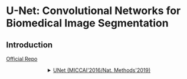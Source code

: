 # U-Net: Convolutional Networks for Biomedical Image Segmentation

## Introduction

<!-- [ALGORITHM] -->

<a href="http://lmb.informatik.uni-freiburg.de/people/ronneber/u-net">Official Repo</a>

<details>
<summary align="middle"><a href="https://arxiv.org/abs/1505.04597">UNet (MICCAI'2016/Nat. Methods'2019)</a></summary>

```latex
@inproceedings{ronneberger2015u,
  title={U-net: Convolutional networks for biomedical image segmentation},
  author={Ronneberger, Olaf and Fischer, Philipp and Brox, Thomas},
  booktitle={International Conference on Medical image computing and computer-assisted intervention},
  pages={234--241},
  year={2015},
  organization={Springer}
}
```

## Results and models

### DRIVE

|  Method   | Backbone      | Image Size | Crop Size | Stride | Lr schd | Mem (GB) | Inf time (fps) |  Dice | config                                                                                                                   | download                                                                                                                                                                                                                                                                                                                                             |
| ----------- | --------- | ---------- | --------- | -----: | ------- | -------- | -------------: | ----: | ------------------------------------------------------------------------------------------------------------------------ | ---------------------------------------------------------------------------------------------------------------------------------------------------------------------------------------------------------------------------------------------------------------------------------------------------------------------------------------------------- |
|  FCN |  UNet-S5-D16      | 584x565    | 64x64     |  42x42 | 40000   | 0.680    |              - | 78.67 | [config](https://github.com/open-mmlab/mmsegmentation/blob/master/configs/unet/fcn_unet_s5-d16_64x64_40k_drive.py)       | [model](https://download.openmmlab.com/mmsegmentation/v0.5/unet/fcn_unet_s5-d16_64x64_40k_drive/fcn_unet_s5-d16_64x64_40k_drive_20201223_191051-5daf6d3b.pth) &#124; [log](https://download.openmmlab.com/mmsegmentation/v0.5/unet/unet_s5-d16_64x64_40k_drive/unet_s5-d16_64x64_40k_drive-20201223_191051.log.json)                         |
|  PSPNet |  UNet-S5-D16   | 584x565    | 64x64     |  42x42 | 40000   | 0.599    |              - | 78.62 | [config](https://github.com/open-mmlab/mmsegmentation/blob/master/configs/unet/pspnet_unet_s5-d16_64x64_40k_drive.py)    | [model](https://download.openmmlab.com/mmsegmentation/v0.5/unet/pspnet_unet_s5-d16_64x64_40k_drive/pspnet_unet_s5-d16_64x64_40k_drive_20201227_181818-aac73387.pth) &#124; [log](https://download.openmmlab.com/mmsegmentation/v0.5/unet/pspnet_unet_s5-d16_64x64_40k_drive/pspnet_unet_s5-d16_64x64_40k_drive-20201227_181818.log.json)             |
|  DeepLabV3 | UNet-S5-D16  | 584x565    | 64x64     |  42x42 | 40000   | 0.596    |              - | 78.69 | [config](https://github.com/open-mmlab/mmsegmentation/blob/master/configs/unet/deeplabv3_unet_s5-d16_64x64_40k_drive.py) | [model](https://download.openmmlab.com/mmsegmentation/v0.5/unet/deeplabv3_unet_s5-d16_64x64_40k_drive/deeplabv3_unet_s5-d16_64x64_40k_drive_20201226_094047-0671ff20.pth) &#124; [log](https://download.openmmlab.com/mmsegmentation/v0.5/unet/deeplabv3_unet_s5-d16_64x64_40k_drive/deeplabv3_unet_s5-d16_64x64_40k_drive-20201226_094047.log.json) |

### STARE

|   Method   | Backbone      | Image Size | Crop Size | Stride | Lr schd | Mem (GB) | Inf time (fps) |  Dice | config                                                                                                                     | download                                                                                                                                                                                                                                                                                                                                                     |
| ----------- | --------- | ---------- | --------- | -----: | ------- | -------- | -------------: | ----: | -------------------------------------------------------------------------------------------------------------------------- | ------------------------------------------------------------------------------------------------------------------------------------------------------------------------------------------------------------------------------------------------------------------------------------------------------------------------------------------------------------ |
|  FCN |   UNet-S5-D16     | 605x700    | 128x128   |  85x85 | 40000   | 0.968    |              - | 81.02 | [config](https://github.com/open-mmlab/mmsegmentation/blob/master/configs/unet/fcn_unet_s5-d16_128x128_40k_stare.py)       | [model](https://download.openmmlab.com/mmsegmentation/v0.5/unet/fcn_unet_s5-d16_128x128_40k_stare/fcn_unet_s5-d16_128x128_40k_stare_20201223_191051-7d77e78b.pth) &#124; [log](https://download.openmmlab.com/mmsegmentation/v0.5/unet/unet_s5-d16_128x128_40k_stare/unet_s5-d16_128x128_40k_stare-20201223_191051.log.json)                         |
|  PSPNet |  UNet-S5-D16   | 605x700    | 128x128   |  85x85 | 40000   | 0.982    |              - | 81.22 | [config](https://github.com/open-mmlab/mmsegmentation/blob/master/configs/unet/pspnet_unet_s5-d16_128x128_40k_stare.py)    | [model](https://download.openmmlab.com/mmsegmentation/v0.5/unet/pspnet_unet_s5-d16_128x128_40k_stare/pspnet_unet_s5-d16_128x128_40k_stare_20201227_181818-3c2923c4.pth) &#124; [log](https://download.openmmlab.com/mmsegmentation/v0.5/unet/pspnet_unet_s5-d16_128x128_40k_stare/pspnet_unet_s5-d16_128x128_40k_stare-20201227_181818.log.json)             |
|  DeepLabV3 | UNet-S5-D16  | 605x700    | 128x128   |  85x85 | 40000   | 0.999    |              - | 80.93 | [config](https://github.com/open-mmlab/mmsegmentation/blob/master/configs/unet/deeplabv3_unet_s5-d16_128x128_40k_stare.py) | [model](https://download.openmmlab.com/mmsegmentation/v0.5/unet/deeplabv3_unet_s5-d16_128x128_40k_stare/deeplabv3_unet_s5-d16_128x128_40k_stare_20201226_094047-93dcb93c.pth) &#124; [log](https://download.openmmlab.com/mmsegmentation/v0.5/unet/deeplabv3_unet_s5-d16_128x128_40k_stare/deeplabv3_unet_s5-d16_128x128_40k_stare-20201226_094047.log.json) |

### CHASE_DB1

| Method    | Backbone      | Image Size | Crop Size | Stride | Lr schd | Mem (GB) | Inf time (fps) |  Dice | config                                                                                                                     | download                                                                                                                                                                                                                                                                                                                                                     |
| ----------- | --------- | ---------- | --------- | -----: | ------- | -------- | -------------: | ----: | -------------------------------------------------------------------------------------------------------------------------- | ------------------------------------------------------------------------------------------------------------------------------------------------------------------------------------------------------------------------------------------------------------------------------------------------------------------------------------------------------------ |
|  FCN |   UNet-S5-D16     | 960x999    | 128x128   |  85x85 | 40000   | 0.968    |              - | 80.24 | [config](https://github.com/open-mmlab/mmsegmentation/blob/master/configs/unet/fcn_unet_s5-d16_128x128_40k_chase_db1.py)       | [model](https://download.openmmlab.com/mmsegmentation/v0.5/unet/fcn_unet_s5-d16_128x128_40k_chase_db1/fcn_unet_s5-d16_128x128_40k_chase_db1_20201223_191051-11543527.pth) &#124; [log](https://download.openmmlab.com/mmsegmentation/v0.5/unet/unet_s5-d16_128x128_40k_chase_db1/unet_s5-d16_128x128_40k_chase_db1-20201223_191051.log.json)                         |
|  PSPNet | UNet-S5-D16    | 960x999    | 128x128   |  85x85 | 40000   | 0.982    |              - | 80.36 | [config](https://github.com/open-mmlab/mmsegmentation/blob/master/configs/unet/pspnet_unet_s5-d16_128x128_40k_chase_db1.py)    | [model](https://download.openmmlab.com/mmsegmentation/v0.5/unet/pspnet_unet_s5-d16_128x128_40k_chase_db1/pspnet_unet_s5-d16_128x128_40k_chase_db1_20201227_181818-68d4e609.pth) &#124; [log](https://download.openmmlab.com/mmsegmentation/v0.5/unet/pspnet_unet_s5-d16_128x128_40k_chase_db1/pspnet_unet_s5-d16_128x128_40k_chase_db1-20201227_181818.log.json)             |
| DeepLabV3 | UNet-S5-D16 | 960x999    | 128x128   |  85x85 | 40000   | 0.999    |              - | 80.47 | [config](https://github.com/open-mmlab/mmsegmentation/blob/master/configs/unet/deeplabv3_unet_s5-d16_128x128_40k_chase_db1.py) | [model](https://download.openmmlab.com/mmsegmentation/v0.5/unet/deeplabv3_unet_s5-d16_128x128_40k_chase_db1/deeplabv3_unet_s5-d16_128x128_40k_chase_db1_20201226_094047-4c5aefa3.pth) &#124; [log](https://download.openmmlab.com/mmsegmentation/v0.5/unet/deeplabv3_unet_s5-d16_128x128_40k_chase_db1/deeplabv3_unet_s5-d16_128x128_40k_chase_db1-20201226_094047.log.json) |

### HRF

|  Method    | Backbone      | Image Size | Crop Size | Stride | Lr schd | Mem (GB) | Inf time (fps) |  Dice | config                                                                                                                     | download                                                                                                                                                                                                                                                                                                                                                     |
| ----------- | --------- | ---------- | --------- | -----: | ------- | -------- | -------------: | ----: | -------------------------------------------------------------------------------------------------------------------------- | ------------------------------------------------------------------------------------------------------------------------------------------------------------------------------------------------------------------------------------------------------------------------------------------------------------------------------------------------------------ |
|  FCN |    UNet-S5-D16    | 2336x3504  | 256x256   | 170x170 | 40000   | 2.525    |              - | 79.45 | [config](https://github.com/open-mmlab/mmsegmentation/blob/master/configs/unet/fcn_unet_s5-d16_256x256_40k_hrf.py)       | [model](https://download.openmmlab.com/mmsegmentation/v0.5/unet/fcn_unet_s5-d16_256x256_40k_hrf/fcn_unet_s5-d16_256x256_40k_hrf_20201223_173724-d89cf1ed.pth) &#124; [log](https://download.openmmlab.com/mmsegmentation/v0.5/unet/unet_s5-d16_256x256_40k_hrf/unet_s5-d16_256x256_40k_hrf-20201223_173724.log.json)                         |
|  PSPNet |  UNet-S5-D16   | 2336x3504  | 256x256   | 170x170 | 40000   | 2.588    |              - | 80.07 | [config](https://github.com/open-mmlab/mmsegmentation/blob/master/configs/unet/pspnet_unet_s5-d16_256x256_40k_hrf.py)    | [model](https://download.openmmlab.com/mmsegmentation/v0.5/unet/pspnet_unet_s5-d16_256x256_40k_hrf/pspnet_unet_s5-d16_256x256_40k_hrf_20201227_181818-fdb7e29b.pth) &#124; [log](https://download.openmmlab.com/mmsegmentation/v0.5/unet/pspnet_unet_s5-d16_256x256_40k_hrf/pspnet_unet_s5-d16_256x256_40k_hrf-20201227_181818.log.json)             |
|  DeepLabV3 | UNet-S5-D16 | 2336x3504  | 256x256   | 170x170 | 40000   | 2.604    |              - | 80.21 | [config](https://github.com/open-mmlab/mmsegmentation/blob/master/configs/unet/deeplabv3_unet_s5-d16_256x256_40k_hrf.py) | [model](https://download.openmmlab.com/mmsegmentation/v0.5/unet/deeplabv3_unet_s5-d16_256x256_40k_hrf/deeplabv3_unet_s5-d16_256x256_40k_hrf_20201226_094047-3a1fdf85.pth) &#124; [log](https://download.openmmlab.com/mmsegmentation/v0.5/unet/deeplabv3_unet_s5-d16_256x256_40k_hrf/deeplabv3_unet_s5-d16_256x256_40k_hrf-20201226_094047.log.json) |
